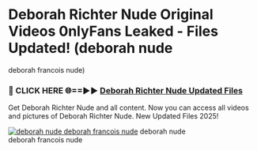 # Deborah Richter Nude Original Videos 0nlyFans Leaked - Files Updated! (deborah nude<br>
deborah francois nude)

<h3>🔴 CLICK HERE 🌐==►► <a href="https://tinyurl.com/2p9ay9w9" rel="nofollow">Deborah Richter Nude Updated Files</a></h3>

Get Deborah Richter Nude and all content. Now you can access all videos and pictures of Deborah Richter Nude. New Updated Files 2025!

[![deborah nude<br>
deborah francois nude](https://i.imgur.com/KQgVmj3.gif)](https://tinyurl.com/2p9ay9w9)
deborah nude<br>
deborah francois nude
